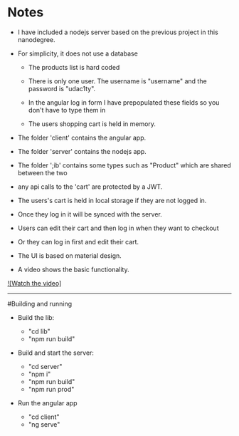 # Notes

- I have included a nodejs server based on the previous project in this nanodegree.

- For simplicity, it does not use a database

  - The products list is hard coded
  
  - There is only one user. The username is "username" and the password is "udac1ty".
  
  - In the angular log in form I have prepopulated these fields so you don't have to type them in
  
  - The users shopping cart is held in memory.
  
- The folder 'client' contains the angular app.

- The folder 'server' contains the nodejs app.

- The folder ';ib' contains some types such as "Product" which are shared between the two

- any api calls to the 'cart' are protected by a JWT.

- The users's cart is held in local storage if they are not logged in.

- Once they log in it will be synced with the server.

- Users can edit their cart and then log in when they want to checkout

- Or they can log in first and edit their cart.

- The UI is based on material design.

- A video shows the basic functionality.

[![Watch the video]](shop.mp4)

----

#Building and running

- Build the lib:

	- "cd lib"
	- "npm run build"
	
	
- Build and start the server:

	- "cd server"
	- "npm i"
	- "npm run build"
	- "npm run prod"
	
	
- Run the angular app

	 - "cd client"
	 - "ng serve"
	 
	 

